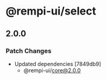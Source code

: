 # @rempi-ui/select

## 2.0.0

### Patch Changes

- Updated dependencies [7849db9]
  - @rempi-ui/core@2.0.0
